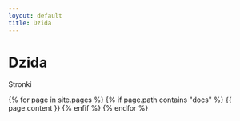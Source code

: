 ```yaml
---
loyout: default
title: Dzida
---
```


# Dzida

Stronki

{% for page in site.pages %}
    {% if page.path contains "docs" %}
        {{ page.content }}
    {% enfif %}
{% endfor %}
